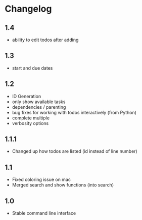 Changelog
=========

1.4
---

 - ability to edit todos after adding

1.3
---

 - start and due dates

1.2
---

 - ID Generation
 - only show available tasks
 - dependencies / parenting
 - bug fixes for working with todos interactively (from Python)
 - complete multiple
 - verbosity options

1.1.1
-----

 - Changed up how todos are listed (id instead of line number)

1.1
---

 - Fixed coloring issue on mac
 - Merged search and show functions (into search)

1.0
---

 - Stable command line interface

